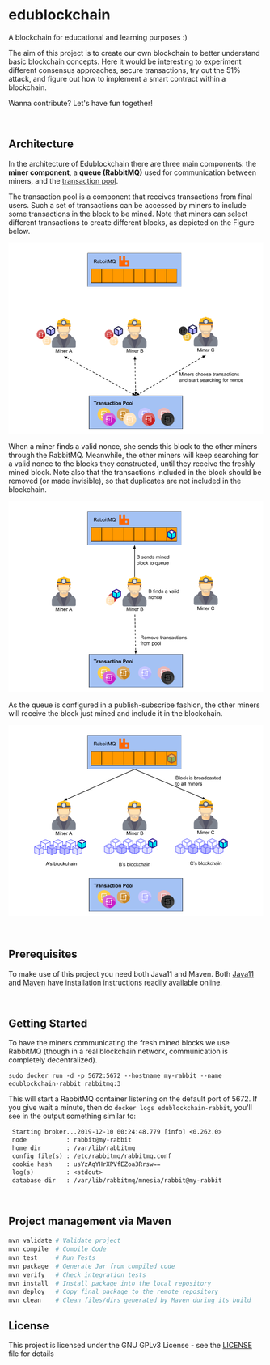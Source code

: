# edublockchain
A blockchain for educational and learning purposes :)

The aim of this project is to create our own blockchain to better understand basic blockchain concepts. 
Here it would be interesting to experiment different consensus approaches, secure transactions, try out the 51% attack, and figure out how to implement a smart contract within a blockchain.

Wanna contribute? Let's have fun together!

<br>

## Architecture

In the architecture of Edublockchain there are three main components: the <b>miner component</b>, a <b>queue (RabbitMQ)</b> used for communication between miners, and the [transaction pool](https://github.com/eduardolfalcao/transaction-pool).

The transaction pool is a component that receives transactions from final users. Such a set of transactions can be accessed by miners to include some transactions in the block to be mined. Note that miners can select different transactions to create different blocks, as depicted on the Figure below.

![alt text](imgs/arch1.png)

When a miner finds a valid nonce, she sends this block to the other miners through the RabbitMQ. Meanwhile, the other miners will keep searching for a valid nonce to the blocks they constructed, until they receive the freshly mined block. Note also that the transactions included in the block should be removed (or made invisible), so that duplicates are not included in the blockchain.

![alt text](imgs/arch2.png)

As the queue is configured in a publish-subscribe fashion, the other miners will receive the block just mined and include it in the blockchain.

![alt text](imgs/arch3.png)

<br>

## Prerequisites

To make use of this project you need both Java11 and Maven. Both [Java11](https://www.oracle.com/technetwork/java/javase/downloads/jdk11-downloads-5066655.html) and [Maven](https://maven.apache.org/install.html) have installation instructions readily available online.

<br>

## Getting Started

To have the miners communicating the fresh mined blocks we use RabbitMQ (though in a real blockchain network, communication is completely decentralized).

```
sudo docker run -d -p 5672:5672 --hostname my-rabbit --name edublockchain-rabbit rabbitmq:3
```

This will start a RabbitMQ container listening on the default port of 5672. If you give wait a minute, then do ```docker logs edublockchain-rabbit```, you'll see in the output something similar to:

```
 Starting broker...2019-12-10 00:24:48.779 [info] <0.262.0>                                                                                  
 node           : rabbit@my-rabbit                                                                                                            
 home dir       : /var/lib/rabbitmq                                                                                                           
 config file(s) : /etc/rabbitmq/rabbitmq.conf                                                                                                 
 cookie hash    : usYzAqYHrXPVfEZoa3Rrsw==
 log(s)         : <stdout>
 database dir   : /var/lib/rabbitmq/mnesia/rabbit@my-rabbit
 ```

<br>

## Project management via Maven 


```bash
mvn validate # Validate project
mvn compile  # Compile Code
mvn test     # Run Tests
mvn package  # Generate Jar from compiled code
mvn verify   # Check integration tests
mvn install  # Install package into the local repository
mvn deploy   # Copy final package to the remote repository
mvn clean    # Clean files/dirs generated by Maven during its build
```

## License

This project is licensed under the GNU GPLv3 License - see the [LICENSE](LICENSE) file for details
